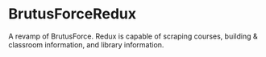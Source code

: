 # BrutusForceRedux
A revamp of BrutusForce. Redux is capable of scraping courses, building &amp; classroom information, and library information.
